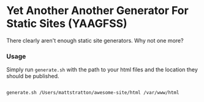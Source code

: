 # Yet Another Another Generator For Static Sites (YAAGFSS)

There clearly aren't enough static site generators. Why not one more?

### Usage
Simply run `generate.sh` with the path to your html files and the location they should be published.

```shell

generate.sh /Users/mattstratton/awesome-site/html /var/www/html

```
